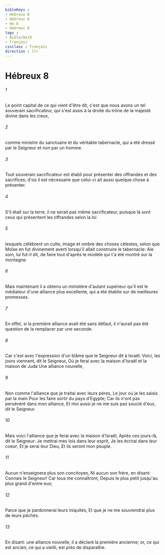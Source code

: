 ```yaml
---
bibleKeys : 
- Hébreux 8
- Hébreux 8
- He 8
- Hebrews 8
tags : 
- Bible/He/8
- français
cssclass : français
direction : ltr
---
```


# Hébreux 8

###### 1
Le point capital de ce qui vient d'être dit, c'est que nous avons un tel souverain sacrificateur, qui s'est assis à la droite du trône de la majesté divine dans les cieux,
###### 2
comme ministre du sanctuaire et du véritable tabernacle, qui a été dressé par le Seigneur et non par un homme.
###### 3
Tout souverain sacrificateur est établi pour présenter des offrandes et des sacrifices; d'où il est nécessaire que celui-ci ait aussi quelque chose à présenter.
###### 4
S'il était sur la terre, il ne serait pas même sacrificateur, puisque là sont ceux qui présentent les offrandes selon la loi
###### 5
lesquels célèbrent un culte, image et ombre des choses célestes, selon que Moïse en fut divinement averti lorsqu'il allait construire le tabernacle: Aie soin, lui fut-il dit, de faire tout d'après le modèle qui t'a été montré sur la montagne.
###### 6
Mais maintenant il a obtenu un ministère d'autant supérieur qu'il est le médiateur d'une alliance plus excellente, qui a été établie sur de meilleures promesses.
###### 7
En effet, si la première alliance avait été sans défaut, il n'aurait pas été question de la remplacer par une seconde.
###### 8
Car c'est avec l'expression d'un blâme que le Seigneur dit à Israël: Voici, les jours viennent, dit le Seigneur, Où je ferai avec la maison d'Israël et la maison de Juda Une alliance nouvelle,
###### 9
Non comme l'alliance que je traitai avec leurs pères, Le jour où je les saisis par la main Pour les faire sortir du pays d'Egypte; Car ils n'ont pas persévéré dans mon alliance, Et moi aussi je ne me suis pas soucié d'eux, dit le Seigneur.
###### 10
Mais voici l'alliance que je ferai avec la maison d'Israël, Après ces jours-là, dit le Seigneur: Je mettrai mes lois dans leur esprit, Je les écrirai dans leur coeur; Et je serai leur Dieu, Et ils seront mon peuple.
###### 11
Aucun n'enseignera plus son concitoyen, Ni aucun son frère, en disant: Connais le Seigneur! Car tous me connaîtront, Depuis le plus petit jusqu'au plus grand d'entre eux;
###### 12
Parce que je pardonnerai leurs iniquités, Et que je ne me souviendrai plus de leurs péchés.
###### 13
En disant: une alliance nouvelle, il a déclaré la première ancienne; or, ce qui est ancien, ce qui a vieilli, est près de disparaître.
